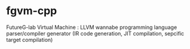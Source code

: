 # fgvm-cpp
FutureG-lab Virtual Machine : LLVM wannabe programming language parser/compiler generator (IR code generation, JIT compilation, sepcific target compilation)
